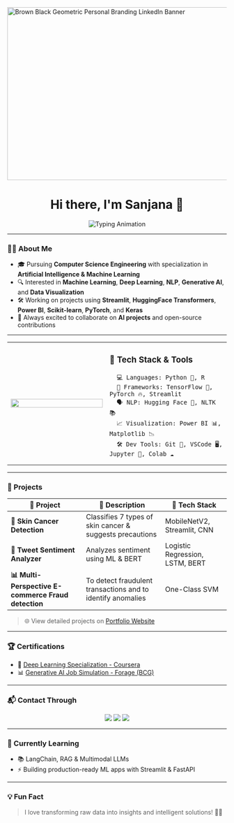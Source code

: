 <img width="1584" height="396" alt="Brown   Black Geometric Personal Branding LinkedIn Banner" src="https://github.com/user-attachments/assets/940a8e87-0eae-436f-b68f-c3fc3f5d8743" />
<h1 align="center">Hi there, I'm Sanjana 👋</h1>

<p align="center">
  <img src="https://readme-typing-svg.herokuapp.com?font=Fira+Code&size=12&pause=1000&center=true&vCenter=true&width=600&lines=👩‍🎓+AIML+Student+|+🤖+Machine+Learning+|+🧠+Deep+Learning+|+🗣️+NLP" alt="Typing Animation" />
</p>





---

### 👩‍💻 About Me

- 🎓 Pursuing **Computer Science Engineering** with specialization in **Artificial Intelligence & Machine Learning**
- 🔍 Interested in **Machine Learning**, **Deep Learning**, **NLP**, **Generative AI**, and **Data Visualization**
- 🛠️ Working on projects using **Streamlit**, **HuggingFace Transformers**, **Power BI**, **Scikit-learn**, **PyTorch**, and **Keras**
- 🤝 Always excited to collaborate on **AI projects** and open-source contributions

---

<table>
  <tr>
    <td width="45%">
      <img src="https://media.giphy.com/media/qgQUggAC3Pfv687qPC/giphy.gif" width="100%">
    </td>
    <td>
      <h3>🚀 Tech Stack & Tools</h3>

      💻 Languages: Python 🐍, R
      🧰 Frameworks: TensorFlow 🔶, PyTorch 🔥, Streamlit
      🗣️ NLP: Hugging Face 🤗, NLTK 📚
      📈 Visualization: Power BI 📊, Matplotlib 📉
      🛠️ Dev Tools: Git 🧬, VSCode 🖥️, Jupyter 📓, Colab ☁️
    
  </tr>
</table>


---

### 📌 Projects

| 🚀 Project | 📝 Description | 🧰 Tech Stack |
|--------|-------------|------------|
| **🧴 Skin Cancer Detection** | Classifies 7 types of skin cancer & suggests precautions | MobileNetV2, Streamlit, CNN |
| **💬 Tweet Sentiment Analyzer** | Analyzes sentiment using ML & BERT | Logistic Regression, LSTM, BERT |
| **📊 Multi-Perspective E-commerce Fraud detection** |To detect fraudulent transactions and to identify anomalies  | One-Class SVM|

> 🌐 View detailed projects on [Portfolio Website](https://preview--sanjanaportfolioo.lovable.app/)  

---

### 🏆 Certifications

- 🤖 [Deep Learning Specialization - Coursera](https://www.coursera.org/account/accomplishments/certificate/TNGH06MN4KPB)
- 📊 [Generative AI Job Simulation - Forage (BCG)](https://forage-uploads-prod.s3.amazonaws.com/completion-certificates/SKZxezskWgmFjRvj9/gabev3vXhuACr48eb_SKZxezskWgmFjRvj9_RhsiyDjisTwyjwuC4_1744205622069_completion_certificate.pdf)
  
---
### 📬 Contact Through

<div align="center">
  <a href="sanjanagangadevi@gmail.com"><img src="https://img.shields.io/badge/📧 Email-D14836?style=for-the-badge&logo=gmail&logoColor=white"/></a>
  <a href="https://www.linkedin.com/in/gsanjana14/"><img src="https://img.shields.io/badge/🔗 LinkedIn-0077B5?style=for-the-badge&logo=linkedin&logoColor=white"/></a>
  <a href="https://github.com/14Sanjan"><img src="https://img.shields.io/badge/🐱 GitHub-181717?style=for-the-badge&logo=github&logoColor=white"/></a>
</div>

---

### 🧠 Currently Learning

- 📚 LangChain, RAG & Multimodal LLMs
- ⚡ Building production-ready ML apps with Streamlit & FastAPI

---

### 💡 Fun Fact

> I love transforming raw data into insights and intelligent solutions! 🧠✨

